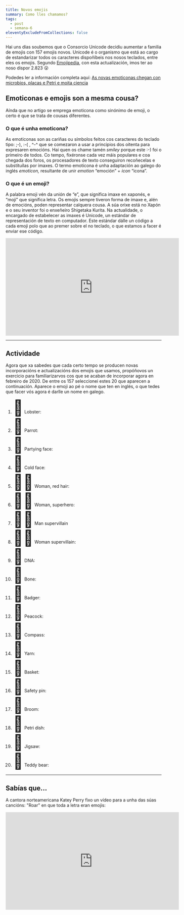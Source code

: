 ```yaml
---
title: Novos emojis
summary: Como lles chamamos?
tags:
  - post
  - semana-6
eleventyExcludeFromCollections: false
---
```

Hai uns días soubemos que o Consorcio Unicode decidiu aumentar a familia de emojis con 157 emojis novos. Unicode é o organismo que está ao cargo de estandarizar todos os caracteres dispoñíbeis nos nosos teclados, entre eles os emojis. Segundo [Emojipedia](https://emojipedia.org/), con esta actualización, imos ter ao noso dispor 2.823 😮

Podedes ler a información completa aquí: [As novas emoticonas chegan con microbios, placas e Petri e moita ciencia](https://www.gciencia.com/tolociencia/novas-emoticonas-microbios-placas-petri-ciencia/)

## Emoticonas e emojis son a mesma cousa?

Aínda que no artigo se emprega emoticona como sinónimo de emoji, o certo é que se trata de cousas diferentes.

### O que é unha emoticona?

As emoticonas son as cariñas ou símbolos feitos cos caracteres do teclado tipo: ;-), :-( , ^-^ que se comezaron a usar a principios dos oitenta para expresaren emocións. Hai quen os chame tamén *smiley* porque este :-) foi o primeiro de todos. Co tempo,  fixéronse cada vez máis populares e coa chegada dos foros, os procesadores de texto conseguiron recoñecelas e substituílas por imaxes. O termo emoticona é unha adaptación ao galego do inglés *emoticon,* resultante de unir *emotion* “emoción” + *icon* “icona”.

### O que é un emoji?

A palabra emoji vén da unión de “e”, que significa imaxe en xaponés, e “moji” que significa letra. Os emojis sempre tiveron forma de imaxe e, alén de emocións, poden representar calquera cousa. A súa orixe está no Xapón e o seu inventor foi o enxeñeiro Shigetaka Kurita. Na actualidade, o encargado de estabelecer as imaxes é Unicode, un estándar de representación de texto en computador. Este estándar dálle un código a cada emoji polo que ao premer sobre el no teclado, o que estamos a facer é enviar ese código. 

<iframe width="560" height="315" src="https://www.youtube.com/embed/lhbslkj-Jv4" frameborder="0" allow="accelerometer; autoplay; encrypted-media; gyroscope; picture-in-picture" allowfullscreen></iframe>

- - -

## Actividade

Agora que xa sabedes que cada certo tempo se producen novas incorporacións e actualizacións dos emojis que usamos, propóñovos un exercicio para familiarizarvos cos que se acaban de incorporar agora en febreiro de 2020. De entre os 157 seleccionei estes 20 que aparecen a continuación. Aparece o emoji ao pé o nome que ten en inglés, o que tedes que facer vós agora é darlle un nome en galego.

<ol>
<li><span style="font-size:50px">🦞</span> Lobster: </li>
<li><span style="font-size:50px">🦜</span> Parrot: </li>
<li><span style="font-size:50px">🥳</span> Partying face:</li>
<li><span style="font-size:50px">🥶</span> Cold face:</li>
<li><span style="font-size:50px">👩‍🦰</span> Woman, red hair:</li>
<li><span style="font-size:50px">🦸‍♀️</span> Woman, superhero:</li>
<li><span style="font-size:50px">🦹‍♂️</span> Man supervillain</li>
<li><span style="font-size:50px">🦹‍♀️</span> Woman supervillain:</li>
<li><span style="font-size:50px">🧬</span> DNA:  </li>
<li><span style="font-size:50px">🦴</span> Bone:  </li>
<li><span style="font-size:50px">🦡</span> Badger:</li>
<li><span style="font-size:50px">🦚</span> Peacock:</li>
<li><span style="font-size:50px">🧭</span> Compass:</li>
<li><span style="font-size:50px">🧶</span> Yarn:</li>
<li><span style="font-size:50px">🧺</span> Basket:</li>
<li><span style="font-size:50px">🧷</span> Safety pin: </li>
<li><span style="font-size:50px">🧹</span> Broom: </li>
<li><span style="font-size:50px">🧫</span> Petri dish:</li>
<li><span style="font-size:50px">🧩</span> Jigsaw:</li>
<li><span style="font-size:50px">🧸</span> Teddy bear:</li>
</ol>

- - -

## Sabías que... 

A cantora norteamericana Katey Perry fixo un vídeo para a unha das súas cancións: "Roar" en que toda a letra eran emojis:

<iframe width="560" height="315" src="https://www.youtube.com/embed/e9SeJIgWRPk" frameborder="0" allow="accelerometer; autoplay; encrypted-media; gyroscope; picture-in-picture" allowfullscreen></iframe>